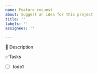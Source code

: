 ```yaml
---
name: Feature request
about: Suggest an idea for this project
title: ''
labels: ''
assignees: ''

---
```


🔨 Description


✅Tasks
- [ ] todo1
